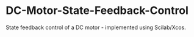 # DC-Motor-State-Feedback-Control
State feedback control of a DC motor - implemented using Scilab/Xcos.
